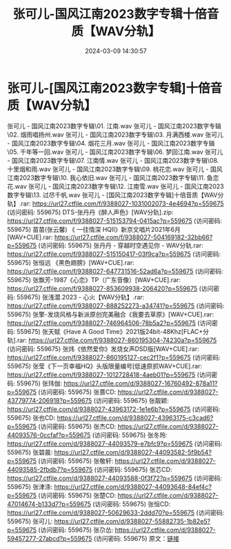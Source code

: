 ﻿---
title: 张可儿-国风江南2023数字专辑十倍音质【WAV分轨】
date: 2024-03-09 14:30:57
categories: 古典音乐、新世纪、纯音雅乐
tags: 华语中文
---
# 张可儿-[国风江南2023数字专辑]十倍音质【WAV分轨】

张可儿 - 国风江南2023数字专辑\01. 江南.wav
张可儿 - 国风江南2023数字专辑\02. 烟雨唱扬州.wav
张可儿 - 国风江南2023数字专辑\03. 月满西楼.wav
张可儿 - 国风江南2023数字专辑\04. 烟花三月.wav
张可儿 - 国风江南2023数字专辑\05. 千年等一回.wav
张可儿 - 国风江南2023数字专辑\06. 梦回江南.wav
张可儿 - 国风江南2023数字专辑\07. 江南情.wav
张可儿 - 国风江南2023数字专辑\08. 十里烟和雨.wav
张可儿 - 国风江南2023数字专辑\09. 桃花恋.wav
张可儿 - 国风江南2023数字专辑\10. 我心依旧.wav
张可儿 - 国风江南2023数字专辑\11. 鱼恋花.wav
张可儿 - 国风江南2023数字专辑\12. 江南雪.wav
张可儿 - 国风江南2023数字专辑\13. 过尽千帆.wav
张可儿 - [国风江南2023数字专辑]十倍音质【WAV分轨】.rar: https://url27.ctfile.com/f/9388027-1031002073-4e4694?p=559675
(访问密码: 559675)
DTS-张丹丹《醉人声色》[WAV分轨].zip: https://url27.ctfile.com/f/9388027-515153794-0415ac?p=559675
(访问密码: 559675)
苗苗(张云馨) 《 一往情深 HQII》新京文唱片2021年6月[WAV+CUE].rar: https://url27.ctfile.com/f/9388027-504169182-32bb66?p=559675
(访问密码: 559675)
张丹丹 - 穿越时空遇见你 - WAV分轨.rar: https://url27.ctfile.com/f/9388027-515150417-03f9ca?p=559675
(访问密码: 559675)
张恒远 《黑色翅膀》[WAV+CUE].rar: https://url27.ctfile.com/f/9388027-647731516-52ad6a?p=559675
(访问密码: 559675)
张飘芳-1987《心恋》TP（广东音像）[WAV+CUE].rar: https://url27.ctfile.com/f/9388027-853609938-206420?p=559675
(访问密码: 559675)
张浅潜.2023 - 心火【WAV分轨】.rar: https://url27.ctfile.com/f/9388027-888252273-a34741?p=559675
(访问密码: 559675)
张擎-发烧风格与新派原创完美融合《我要去草原》[WAV+CUE].rar: https://url27.ctfile.com/f/9388027-746964506-78b5a2?p=559675
(访问密码: 559675)
张天赋《Have A Good Time》2021版24bit-48Khz[FLAC+分轨].rar: https://url27.ctfile.com/f/9388027-860195304-74230a?p=559675
(访问密码: 559675)
张炜《依然爱你》发烧女声DSD版[WAV+CUE].rar: https://url27.ctfile.com/f/9388027-860195127-cec2f1?p=559675
(访问密码: 559675)
张莹《下一页幸福HQ》头版限量编号[低速原抓WAV+CUE].rar: https://url27.ctfile.com/f/9388027-1012728418-4aeb01?p=559675
(访问密码: 559675)
张玮伽: https://url27.ctfile.com/d/9388027-16760492-878a11?p=559675
(访问密码: 559675)
张蔷CD: https://url27.ctfile.com/d/9388027-43779774-206918?p=559675
(访问密码: 559675)
张靓颖: https://url27.ctfile.com/d/9388027-43963172-1e1e6b?p=559675
(访问密码: 559675)
张也CD: https://url27.ctfile.com/d/9388027-43963175-c3cad6?p=559675
(访问密码: 559675)
张杰CD: https://url27.ctfile.com/d/9388027-44093576-0ccfaf?p=559675
(访问密码: 559675)
张冬玲: https://url27.ctfile.com/d/9388027-44093579-e7bfc9?p=559675
(访问密码: 559675)
张碧晨: https://url27.ctfile.com/d/9388027-44093582-5f9b54?p=559675
(访问密码: 559675)
张敬轩: https://url27.ctfile.com/d/9388027-44093585-2fbdb7?p=559675
(访问密码: 559675)
张芯CD: https://url27.ctfile.com/d/9388027-44093588-0f3f72?p=559675
(访问密码: 559675)
张津涤: https://url27.ctfile.com/d/9388027-44093648-84ef4c?p=559675
(访问密码: 559675)
张楚CD: https://url27.ctfile.com/d/9388027-47014674-b133d7?p=559675
(访问密码: 559675)
张恒CD: https://url27.ctfile.com/d/9388027-50629633-2ddd70?p=559675
(访问密码: 559675)
张可儿: https://url27.ctfile.com/d/9388027-55882735-1b82e5?p=559675
(访问密码: 559675)
张尕怂: https://url27.ctfile.com/d/9388027-59457277-27abcd?p=559675
(访问密码: 559675)
原文：[链接](https://blog.sina.com.cn/s/blog_1647c7e76010314n5.html)